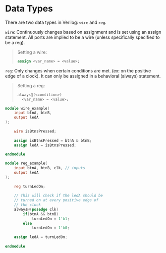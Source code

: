# Data Types

There are two data types in Verilog: `wire` and `reg`.

`wire`:  Continuously changes based on assignment and is set using an assign statement. All ports are implied to be a wire (unless specifically specified to be a reg).

>Setting a wire: 
>```verilog 
>assign <var_name> = <value>;
>```

`reg`:   Only changes when certain conditions are met. (ex: on the positive edge of a clock). It can only be assigned in a behavioral (always) statement.
>Setting a reg: 
>```verilog
>always@(<condition>)
>   <var_name> = <value>;
>```


```verilog
module wire_example(
    input btnA, btnB,
    output ledA
);
    
    wire isBtnsPressed;
    
    assign isBtnsPressed = btnA & btnB;
    assign ledA = isBtnsPressed;
    
endmodule
```
```verilog
module reg_example(
    input btnA, btnB, clk, // inputs
    output ledA
);
    
    reg turnLedOn;
    
    // This will check if the ledA should be 
    // turned on at every positive edge of
    // the clock
    always@(posedge clk)
        if(btnA && btnB)
            turnLedOn = 1'b1;
        else
            turnLedOn = 1'b0;
    
    assign ledA = turnLedOn;
    
endmodule
```
